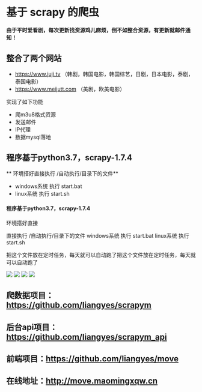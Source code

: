 # 基于 scrapy 的爬虫

**由于平时爱看剧，每次更新找资源鸡儿麻烦，倒不如整合资源，有更新就邮件通知！**



## 整合了两个网站

- https://www.juji.tv  （韩剧，韩国电影，韩国综艺，日剧，日本电影，泰剧，泰国电影）
- https://www.meijutt.com	（美剧，欧美电影）



实现了如下功能
- 爬m3u8格式资源
- 发送邮件
- IP代理
- 数据mysql落地



## 程序基于python3.7，scrapy-1.7.4


** 环境搭好直接执行  /自动执行/目录下的文件**


- windows系统  执行  start.bat
- linux系统    执行  start.sh

#### 程序基于python3.7，scrapy-1.7.4


环境搭好直接

直接执行  /自动执行/目录下的文件
windows系统  执行  start.bat
linux系统    执行  start.sh

把这个文件放在定时任务，每天就可以自动跑了把这个文件放在定时任务，每天就可以自动跑了




![](http://blog.maomingxqw.cn/images/text/pachongd.png)
![](http://blog.maomingxqw.cn/images/text/move1.png)
![](http://blog.maomingxqw.cn/images/text/move2.png)
![](http://blog.maomingxqw.cn/images/text/move3.png)
## 爬数据项目： https://github.com/liangyes/scrapym

## 后台api项目：https://github.com/liangyes/scrapym_api

## 前端项目：https://github.com/liangyes/move

## 在线地址：http://move.maomingxqw.cn
